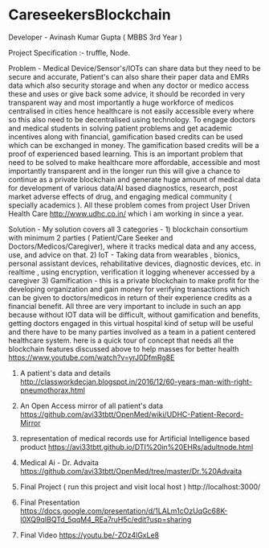 # CareseekersBlockchain
Developer - Avinash Kumar Gupta ( MBBS 3rd Year )

Project Specification :- truffle, Node.


Problem - Medical Device/Sensor's/IOTs can share data but they need to be secure and accurate, Patient's can also share their paper data and EMRs data which also security storage and when any doctor or medico access these and uses or give back some advice, it should be recorded in very transparent way and most importantly a huge workforce of medicos centralised in cities hence healthcare is not easily accessible every where so this also need to be decentralised using technology. To engage doctors and medical students in solving patient problems and get academic incentives along with financial, gamification based credits can be used which can be exchanged in money. The gamification based credits will be a proof of experienced based learning. This is an important problem that need to be solved to make healthcare more affordable, accessible and most importantly transparent and in the longer run this will give a chance to continue as a private blockchain and generate huge amount of medical data for development of various data/AI based diagnostics, research, post market adverse effects of drug, and engaging medical community ( specially academics ). All these problem comes from project   User Driven Health Care http://www.udhc.co.in/ which i am working in since a year.

Solution - My solution covers all 3 categories - 1) blockchain consortium with minimum 2 parties ( Patient/Care Seeker and Doctors/Medicos/Caregiver), where it tracks medical data and any access, use, and advice on that. 2) IoT - Taking data from wearables , bionics, personal assistant devices, rehabilitative devices, diagnostic devices, etc. in realtime , using encryption,  verification it logging whenever accessed by a caregiver 3) Gamification - this is a private blockchain to make profit for the developing organization and gain money for verifying transactions which can be given to doctors/medicos in return of their experience credits as a financial benefit. All three are very important to include in such an app because without IOT data will be difficult, without gamification and benefits, getting doctors engaged in this virtual hospital kind of setup will be useful and there have to be many parties involved as a team in a patient centered healthcare system. here is a quick tour of concept that needs all the blockchain features discussed above to help masses for better health https://www.youtube.com/watch?v=yrJ0DfmRg8E  


1) A patient's data and details
http://classworkdecjan.blogspot.in/2016/12/60-years-man-with-right-pneumothorax.html 

2) An Open Access mirror of all patient's data
https://github.com/avi33tbtt/OpenMed/wiki/UDHC-Patient-Record-Mirror

3) representation of medical records use for Artificial Intelligence based product
https://avi33tbtt.github.io/DTI%20in%20EHRs/adultnode.html

4) Medical Ai - Dr. Advaita
https://github.com/avi33tbtt/OpenMed/tree/master/Dr.%20Advaita

5) Final Project ( run this project and visit local host )
http://localhost:3000/

6) Final Presentation 
https://docs.google.com/presentation/d/1LALm1cOzUqGc68K-l0XQ9qIBQTd_5qqM4_REa7ruH5c/edit?usp=sharing

7) Final Video 
https://youtu.be/-ZOz4lGxLe8

